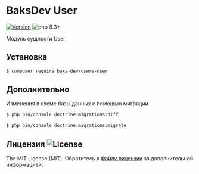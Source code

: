 # BaksDev User

[![Version](https://img.shields.io/badge/version-7.1.0-blue)](https://github.com/baks-dev/users-user/releases)
![php 8.3+](https://img.shields.io/badge/php-min%208.3-red.svg)

Модуль сущности User

## Установка

``` bash
$ composer require baks-dev/users-user
```

## Дополнительно

Изменения в схеме базы данных с помощью миграции

``` bash
$ php bin/console doctrine:migrations:diff

$ php bin/console doctrine:migrations:migrate
```

## Лицензия ![License](https://img.shields.io/badge/MIT-green)

The MIT License (MIT). Обратитесь к [Файлу лицензии](LICENSE.md) за дополнительной информацией.

